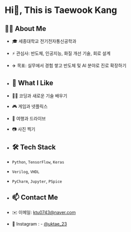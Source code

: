 #  Hi👋, This is Taewook Kang

## 🙋‍♂️ About Me
- 🎓 세종대학교 전기전자통신공학과
- ⚡️ 관심사: 반도체, 인공지능, 화질 개선 기술, 회로 설계
- ✈️ 목표: 실무에서 경험 쌓고 반도체 및 AI 분야로 진로 확장하기

- ## 🎯 What I Like
- 🧑‍💻 코딩과 새로운 기술 배우기
- 🎮 게임과 넷플릭스
- 🧳 여행과 드라이브
- 📷 사진 찍기

- ## 🛠️ Tech Stack
- `Python`, `TensorFlow`, `Keras`
- `Verilog`, `VHDL`
- `PyCharm`, `Jupyter`, `PSpice`

- ## 📫 Contact Me
- ✉️ 이메일: ktu0743@naver.com
- 📸 Instagram : - [@uktae_23](https://instagram.com/uktae_23)

